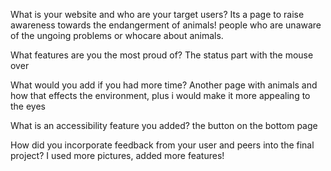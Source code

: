 What is your website and who are your target users?
Its a page to raise awareness towards the endangerment of animals! people who are unaware of the ungoing problems or whocare about animals. 

What features are you the most proud of?
The status part with the mouse over

What would you add if you had more time?
Another page with animals and how that effects the environment, plus i would make it more appealing to the eyes 

What is an accessibility feature you added?
the button on the bottom page

How did you incorporate feedback from your user and peers into the final project?
I used more pictures, added more features!
